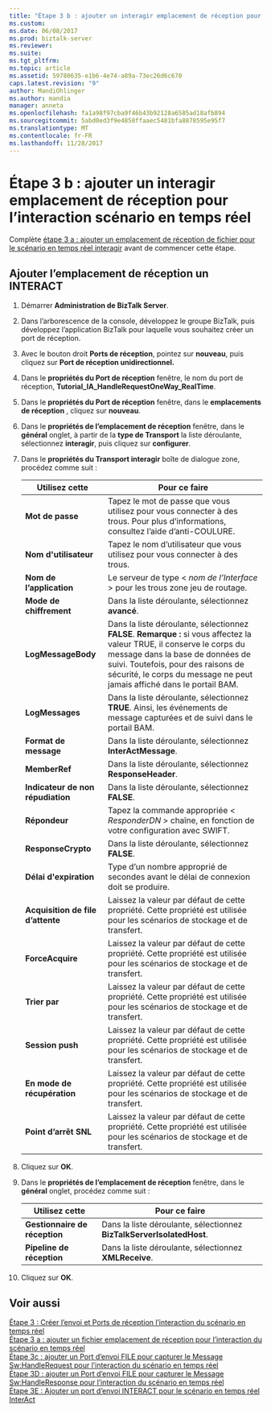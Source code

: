 ```yaml
---
title: "Étape 3 b : ajouter un interagir emplacement de réception pour le scénario en temps réel d’interagir | Documents Microsoft"
ms.custom: 
ms.date: 06/08/2017
ms.prod: biztalk-server
ms.reviewer: 
ms.suite: 
ms.tgt_pltfrm: 
ms.topic: article
ms.assetid: 59780635-e1b6-4e74-a89a-73ec26d6c670
caps.latest.revision: "9"
author: MandiOhlinger
ms.author: mandia
manager: anneta
ms.openlocfilehash: fa1a98f97cba9f46b43b92128a6585ad18afb894
ms.sourcegitcommit: 5abd0ed3f9e4858ffaaec5481bfa8878595e95f7
ms.translationtype: MT
ms.contentlocale: fr-FR
ms.lasthandoff: 11/28/2017
---
```

# <a name="step-3b-add-an-interact-receive-location-for-the-interact-real-time-scenario"></a>Étape 3 b : ajouter un interagir emplacement de réception pour l’interaction scénario en temps réel
Complète [étape 3 a : ajouter un emplacement de réception de fichier pour le scénario en temps réel interagir](../../adapters-and-accelerators/fileact-interact/step-3a-add-a-file-receive-location-for-the-interact-real-time-scenario.md) avant de commencer cette étape.
  
## <a name="add-an-interact-receive-location"></a>Ajouter l’emplacement de réception un INTERACT  
  
1.  Démarrer **Administration de BizTalk Server**.  
  
2.  Dans l’arborescence de la console, développez le groupe BizTalk, puis développez l’application BizTalk pour laquelle vous souhaitez créer un port de réception.  
  
3.  Avec le bouton droit **Ports de réception**, pointez sur **nouveau**, puis cliquez sur **Port de réception unidirectionnel.**  
  
4.  Dans le **propriétés du Port de réception** fenêtre, le nom du port de réception, **Tutorial_IA_HandleRequestOneWay_RealTime**.  
  
5.  Dans le **propriétés du Port de réception** fenêtre, dans le **emplacements de réception** , cliquez sur **nouveau**.  
  
6.  Dans le **propriétés de l’emplacement de réception** fenêtre, dans le **général** onglet, à partir de la **type de Transport** la liste déroulante, sélectionnez **interagir**, puis cliquez sur **configurer**.  
  
7.  Dans le **propriétés du Transport interagir** boîte de dialogue zone, procédez comme suit :  
  
    |**Utilisez cette**|**Pour ce faire**|  
    |------------------|--------------------|  
    |**Mot de passe**|Tapez le mot de passe que vous utilisez pour vous connecter à des trous. Pour plus d’informations, consultez l’aide d’anti-COULURE.|  
    |**Nom d'utilisateur**|Tapez le nom d’utilisateur que vous utilisez pour vous connecter à des trous.|  
    |**Nom de l’application**|Le serveur de type \< *nom de l’Interface* \> pour les trous zone jeu de routage.|  
    |**Mode de chiffrement**|Dans la liste déroulante, sélectionnez **avancé**.|  
    |**LogMessageBody**|Dans la liste déroulante, sélectionnez **FALSE**. **Remarque :** si vous affectez la valeur TRUE, il conserve le corps du message dans la base de données de suivi. Toutefois, pour des raisons de sécurité, le corps du message ne peut jamais affiché dans le portail BAM.|  
    |**LogMessages**|Dans la liste déroulante, sélectionnez **TRUE**. Ainsi, les événements de message capturées et de suivi dans le portail BAM.|  
    |**Format de message**|Dans la liste déroulante, sélectionnez **InterActMessage**.|  
    |**MemberRef**|Dans la liste déroulante, sélectionnez **ResponseHeader**.|  
    |**Indicateur de non répudiation**|Dans la liste déroulante, sélectionnez **FALSE**.|  
    |**Répondeur**|Tapez la commande appropriée \< *ResponderDN* \> chaîne, en fonction de votre configuration avec SWIFT.|  
    |**ResponseCrypto**|Dans la liste déroulante, sélectionnez **FALSE**.|  
    |**Délai d'expiration**|Type d’un nombre approprié de secondes avant le délai de connexion doit se produire.|  
    |**Acquisition de file d’attente**|Laissez la valeur par défaut de cette propriété. Cette propriété est utilisée pour les scénarios de stockage et de transfert.|  
    |**ForceAcquire**|Laissez la valeur par défaut de cette propriété. Cette propriété est utilisée pour les scénarios de stockage et de transfert.|  
    |**Trier par**|Laissez la valeur par défaut de cette propriété. Cette propriété est utilisée pour les scénarios de stockage et de transfert.|  
    |**Session push**|Laissez la valeur par défaut de cette propriété. Cette propriété est utilisée pour les scénarios de stockage et de transfert.|  
    |**En mode de récupération**|Laissez la valeur par défaut de cette propriété. Cette propriété est utilisée pour les scénarios de stockage et de transfert.|  
    |**Point d’arrêt SNL**|Laissez la valeur par défaut de cette propriété. Cette propriété est utilisée pour les scénarios de stockage et de transfert.|  
  
8.  Cliquez sur **OK**.  
  
9. Dans le **propriétés de l’emplacement de réception** fenêtre, dans le **général** onglet, procédez comme suit :  
  
    |**Utilisez cette**|**Pour ce faire**|  
    |------------------|--------------------|  
    |**Gestionnaire de réception**|Dans la liste déroulante, sélectionnez **BizTalkServerIsolatedHost**.|  
    |**Pipeline de réception**|Dans la liste déroulante, sélectionnez **XMLReceive**.|  
  
10. Cliquez sur **OK**.  
  
## <a name="see-also"></a>Voir aussi  
 [Étape 3 : Créer l’envoi et Ports de réception l’interaction du scénario en temps réel](../../adapters-and-accelerators/fileact-interact/step-3-create-send-and-receive-ports-for-the-interact-real-time-scenario.md)   
 [Étape 3 a : ajouter un fichier emplacement de réception pour l’interaction du scénario en temps réel](../../adapters-and-accelerators/fileact-interact/step-3a-add-a-file-receive-location-for-the-interact-real-time-scenario.md)   
 [Étape 3c : ajouter un Port d’envoi FILE pour capturer le Message Sw:HandleRequest pour l’interaction du scénario en temps réel](../../adapters-and-accelerators/fileact-interact/step-3c-add-file-send-port-to-get-sw-handlerequest-interact-real-time-scenario.md)   
 [Étape 3D : ajouter un Port d’envoi FILE pour capturer le Message Sw:HandleResponse pour l’interaction du scénario en temps réel](../../adapters-and-accelerators/fileact-interact/step-3d-add-file-send-port-to-get-sw-handleresponse-message-for-interact.md)   
 [Étape 3E : Ajouter un port d’envoi INTERACT pour le scénario en temps réel InterAct](../../adapters-and-accelerators/fileact-interact/step-3e-add-an-interact-send-port-for-the-interact-real-time-scenario.md)